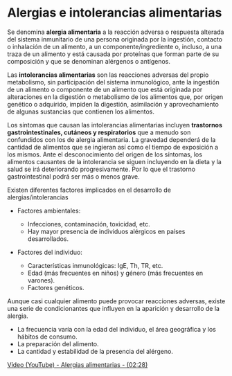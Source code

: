 # Alergias e intolerancias alimentarias

Se denomina **alergia alimentaria** a la reacción adversa o respuesta alterada del sistema inmunitario de una persona originada por la ingestión, contacto o inhalación de un alimento, a un componente/ingrediente o, incluso, a una traza de un alimento y está causada por proteínas que forman parte de su composición y que se denominan alérgenos o antígenos.

Las **intolerancias alimentarias** son las reacciones adversas del propio metabolismo, sin participación del sistema inmunológico, ante la ingestión de un alimento o componente de un alimento que está originada por alteraciones en la digestión o metabolismo de los alimentos que, por origen genético o adquirido, impiden la digestión, asimilación y aprovechamiento de algunas sustancias que contienen los alimentos. 

Los síntomas que causan las intolerancias alimentarias incluyen **trastornos gastrointestinales, cutáneos y respiratorios** que a menudo son confundidos con los de alergia alimentaria. La gravedad dependerá de la cantidad de alimentos que se ingieran así como el tiempo de exposición a los mismos. Ante el desconocimiento del origen de los síntomas, los alimentos causantes de la intolerancia se siguen incluyendo en la dieta y la salud se irá deteriorando progresivamente. Por lo que el trastorno gastrointestinal podrá ser más o menos grave.

Existen diferentes factores implicados en el desarrollo de alergias/intolerancias

*   Factores ambientales:
    *   Infecciones, contaminación, toxicidad, etc.
    *   Hay mayor presencia de individuos alérgicos en países desarrollados.

*   Factores del individuo:
    *   Características inmunológicas: IgE, Th, TR, etc.
    *   Edad (más frecuentes en niños) y género (más frecuentes en varones).
    *   Factores genéticos.

Aunque casi cualquier alimento puede provocar reacciones adversas, existe una serie de condicionantes que influyen en la aparición y desarrollo de la alergia.

*   La frecuencia varía con la edad del individuo, el área geográfica y los hábitos de consumo.
*   La preparación del alimento.
*   La cantidad y estabilidad de la presencia del alérgeno. 

[Vídeo (YouTube) - Alergias alimentarias - (02:28)](https://www.youtube.com/watch?v=rySAJE5vHz8)